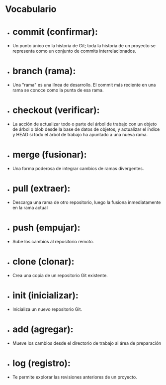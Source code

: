 # Vocabulario


+ # commit (confirmar):
+ Un punto único en la historia de Git; toda la historia de un proyecto se representa como un conjunto de commits interrelacionados.

+ # branch (rama): 
+ Una "rama" es una línea de desarrollo. El commit más reciente en una rama se conoce como la punta de esa rama.

+ # checkout (verificar): 
+ La acción de actualizar todo o parte del árbol de trabajo con un objeto de árbol o blob desde la base de datos de objetos, y actualizar el índice y HEAD si todo el árbol de trabajo ha apuntado a una nueva rama.

+ # merge (fusionar): 
+ Una forma poderosa de integrar cambios de ramas divergentes.

+ # pull (extraer): 
+ Descarga una rama de otro repositorio, luego la fusiona inmediatamente en la rama actual

+ # push (empujar):
+ Sube los cambios al repositorio remoto.

+ # clone (clonar): 
+ Crea una copia de un repositorio Git existente.

+ # init (inicializar): 
+ Inicializa un nuevo repositorio Git.

+ # add (agregar):
+ Mueve los cambios desde el directorio de trabajo al área de preparación

+ # log (registro): 
+ Te permite explorar las revisiones anteriores de un proyecto.


